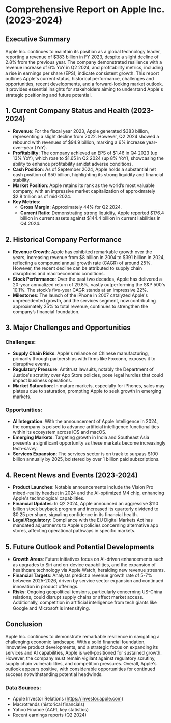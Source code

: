 # Comprehensive Report on Apple Inc. (2023-2024)

## Executive Summary
Apple Inc. continues to maintain its position as a global technology leader, reporting a revenue of $383 billion in FY 2023, despite a slight decline of 2.8% from the previous year. The company demonstrated resilience with a revenue increase of 6% YoY in Q2 2024, and profitability metrics, including a rise in earnings per share (EPS), indicate consistent growth. This report outlines Apple's current status, historical performance, challenges and opportunities, recent developments, and a forward-looking market outlook. It provides essential insights for stakeholders aiming to understand Apple's strategic positioning and future potential.

## 1. Current Company Status and Health (2023-2024)
- **Revenue**: For the fiscal year 2023, Apple generated $383 billion, representing a slight decline from 2022. However, Q2 2024 showed a rebound with revenues of $94.9 billion, marking a 6% increase year-over-year (YoY).
- **Profitability**: The company achieved an EPS of $1.46 in Q4 2023 (up 13% YoY), which rose to $1.65 in Q2 2024 (up 8% YoY), showcasing the ability to enhance profitability amidst adverse conditions.
- **Cash Position**: As of September 2024, Apple holds a substantial net cash position of $50 billion, highlighting its strong liquidity and financial stability.
- **Market Position**: Apple retains its rank as the world’s most valuable company, with an impressive market capitalization of approximately $2.8 trillion as of mid-2024.
- **Key Metrics**:
  - **Gross Margin**: Approximately 44% for Q2 2024.
  - **Current Ratio**: Demonstrating strong liquidity, Apple reported $176.4 billion in current assets against $144.4 billion in current liabilities in Q4 2024.

## 2. Historical Company Performance
- **Revenue Growth**: Apple has exhibited remarkable growth over the years, increasing revenue from $8 billion in 2004 to $391 billion in 2024, reflecting a compound annual growth rate (CAGR) of around 25%. However, the recent decline can be attributed to supply chain disruptions and macroeconomic conditions.
- **Stock Performance**: Over the past two decades, Apple has delivered a 20-year annualized return of 29.8%, vastly outperforming the S&P 500's 10.1%. The stock’s five-year CAGR stands at an impressive 22%.
- **Milestones**: The launch of the iPhone in 2007 catalyzed Apple's unprecedented growth, and the services segment, now contributing approximately 25% to total revenue, continues to strengthen the company’s financial foundation.

## 3. Major Challenges and Opportunities
### Challenges:
- **Supply Chain Risks**: Apple's reliance on Chinese manufacturing, primarily through partnerships with firms like Foxconn, exposes it to disruptive events.
- **Regulatory Pressure**: Antitrust lawsuits, notably the Department of Justice's scrutiny over App Store policies, pose legal hurdles that could impact business operations.
- **Market Saturation**: In mature markets, especially for iPhones, sales may plateau due to saturation, prompting Apple to seek growth in emerging markets.

### Opportunities:
- **AI Integration**: With the announcement of Apple Intelligence in 2024, the company is poised to advance artificial intelligence functionalities within its ecosystem across iOS and macOS.
- **Emerging Markets**: Targeting growth in India and Southeast Asia presents a significant opportunity as these markets become increasingly tech-savvy.
- **Services Expansion**: The services sector is on track to surpass $100 billion annually by 2025, bolstered by over 1 billion paid subscriptions.

## 4. Recent News and Events (2023-2024)
- **Product Launches**: Notable announcements include the Vision Pro mixed-reality headset in 2024 and the AI-optimized M4 chip, enhancing Apple's technological capabilities.
- **Financial Updates**: In Q2 2024, Apple announced an aggressive $110 billion stock buyback program and increased its quarterly dividend to $0.25 per share, signaling confidence in its financial health.
- **Legal/Regulatory**: Compliance with the EU Digital Markets Act has mandated adjustments to Apple's policies concerning alternative app stores, affecting operational pathways in specific markets.

## 5. Future Outlook and Potential Developments
- **Growth Areas**: Future initiatives focus on AI-driven enhancements such as upgrades to Siri and on-device capabilities, and the expansion of healthcare technology via Apple Watch, heralding new revenue streams.
- **Financial Targets**: Analysts predict a revenue growth rate of 5-7% between 2025-2026, driven by service sector expansion and continued innovation in product offerings.
- **Risks**: Ongoing geopolitical tensions, particularly concerning US-China relations, could disrupt supply chains or affect market access. Additionally, competition in artificial intelligence from tech giants like Google and Microsoft is intensifying.

## Conclusion
Apple Inc. continues to demonstrate remarkable resilience in navigating a challenging economic landscape. With a solid financial foundation, innovative product developments, and a strategic focus on expanding its services and AI capabilities, Apple is well-positioned for sustained growth. However, the company must remain vigilant against regulatory scrutiny, supply chain vulnerabilities, and competition pressures. Overall, Apple's outlook appears positive, with considerable opportunities for continued success notwithstanding potential headwinds.

### Data Sources:
- Apple Investor Relations (https://investor.apple.com)
- Macrotrends (historical financials)
- Yahoo Finance (AAPL key statistics)
- Recent earnings reports (Q2 2024)